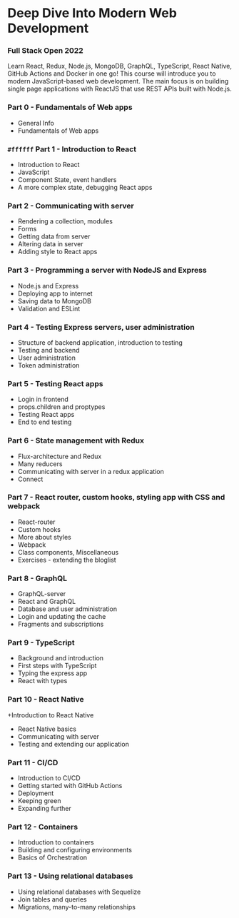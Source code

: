 # Deep Dive Into Modern Web Development

### Full Stack Open 2022
Learn React, Redux, Node.js, MongoDB, GraphQL, TypeScript, React Native, GitHub Actions and Docker in one go! This course will introduce you to modern JavaScript-based web development. The main focus is on building single page applications with ReactJS that use REST APIs built with Node.js.

### Part 0 - Fundamentals of Web apps
+ General Info
+ Fundamentals of Web apps
### `#ffffff` Part 1 - Introduction to React
+ Introduction to React
+ JavaScript
+ Component State, event handlers
+ A more complex state, debugging React apps
### Part 2 - Communicating with server
+ Rendering a collection, modules
+ Forms
+ Getting data from server
+ Altering data in server
+ Adding style to React apps
### Part 3 - Programming a server with NodeJS and Express
+ Node.js and Express
+ Deploying app to internet
+ Saving data to MongoDB
+ Validation and ESLint
###  Part 4 - Testing Express servers, user administration
+ Structure of backend application, introduction to testing
+ Testing and backend
+ User administration
+ Token administration
###  Part 5 - Testing React apps
+ Login in frontend
+ props.children and proptypes
+ Testing React apps
+ End to end testing
### Part 6 - State management with Redux
+ Flux-architecture and Redux
+ Many reducers
+ Communicating with server in a redux application
+ Connect
### Part 7 - React router, custom hooks, styling app with CSS and webpack
+ React-router
+ Custom hooks
+ More about styles
+ Webpack
+ Class components, Miscellaneous
+ Exercises - extending the bloglist
### Part 8 - GraphQL
+ GraphQL-server
+ React and GraphQL
+ Database and user administration
+ Login and updating the cache
+ Fragments and subscriptions
###  Part 9 - TypeScript
+ Background and introduction
+ First steps with TypeScript
+ Typing the express app
+ React with types
###  Part 10 - React Native
+Introduction to React Native
+ React Native basics
+ Communicating with server
+ Testing and extending our application
### Part 11 - CI/CD
+ Introduction to CI/CD
+ Getting started with GitHub Actions
+ Deployment
+ Keeping green
+ Expanding further
### Part 12 - Containers
+ Introduction to containers
+ Building and configuring environments
+ Basics of Orchestration
### Part 13 - Using relational databases
+ Using relational databases with Sequelize
+ Join tables and queries
+ Migrations, many-to-many relationships
